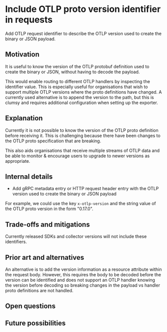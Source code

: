# Include OTLP proto version identifier in requests

Add OTLP request identifier to describe the OTLP version used to create the binary or JSON payload.

## Motivation

It is useful to know the version of the OTLP protobuf definition used to create the binary or JSON, without having to decode the payload.

This would enable routing to different OTLP handlers by inspecting the identifier value. This is especially useful for organisations that wish to support multiple OTLP versions where the proto definitions have changed. A currently used alternative is to append the version to the path, but this is clumsy and requires additional configuration when setting up the exporter.

## Explanation

Currently it is not possible to know the version of the OTLP proto definition before receiving it. This is challenging because there have been changes to the OTLP proto specification that are breaking.

This also aids organisations that receive multiple streams of OTLP data and be able to monitor & encourage users to upgrade to newer versions as appropriate.

## Internal details

* Add gRPC metadata entry or HTTP request header entry with the OTLP version used to create the binary or JSON payload

For example, we could use the key `x-otlp-version` and the string value of the OTLP proto version in the form "0.17.0".

## Trade-offs and mitigations

Currently released SDKs and collector versions will not include these identifiers.

## Prior art and alternatives

An alternative is to add the version information as a resource attribute within the request body. However, this requires the body to be decoded before the version can be identified and does not support an OTLP handler knowing the version before decoding so breaking changes in the payload vs handler proto definitions are not handled.

## Open questions
## Future possibilities
